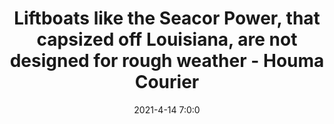 ---
"title": "Liftboats like the Seacor Power, that capsized off Louisiana, are not designed for rough weather - Houma Courier"
"date": "2021-4-14 7:0:0"
"feed_name": "GOOGLENEWS"
"feed_website": "https://news.google.com/search?q=drilling%2Bincident&hl=en-US&gl=US&ceid=US:en"
"feed_rss": "https://news.google.com/rss/search?q=drilling%2Bincident&hl=en-US&gl=US&ceid=US:en"
"link": "https://www.houmatoday.com/story/news/2021/04/14/seacor-power-lift-boat-capsized-louisiana-what-kind/7230210002/"
"file": "_posts/-3afeece9989396361403a94a9d29faecac8f0eeb.md"
"accident": "0"
"drilling": "0"
---